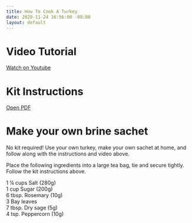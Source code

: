 ```yaml
---
title: How To Cook A Turkey
date: 2020-11-24 16:56:00 -08:00
layout: default
---
```


<div class="Divider mb5"></div>

<h1 class="Display2 mb2">Video Tutorial</h1>

<p class="mt3 mb5 pb0"><a class="Button NoLine Caption" href="https://www.youtube.com/watch?v=uuh9ey601gE" target="_blank">Watch on Youtube</a></p>

<div class="Divider mb5"></div>

<h1 class="Display2 mb2">Kit Instructions</h1>

<p class="mt3 mb5 pb0"><a class="Button NoLine Caption" href="/uploads/Turkey%20Recipe%20Thanksgiving.pdf" target="_blank">Open PDF</a></p>

<div class="Divider mb5"></div>

<h1 class="Display2 mb3">Make your own brine sachet</h1>

<p class="mb2">No kit required! Use your own turkey, make your own sachet at home, and follow along with the instructions and video above.</p>

<p class="mb2">Place the following ingredients into a large tea bag, tie and secure tightly. Follow the kit instructions above. </p>

<p class="mb2">
1 ¼ cups Salt (280g)<br>
1 cup Sugar (200g)<br>
6 tbsp. Rosemary (10g)<br>
3 Bay leaves<br>
7 tbsp. Dry sage (5g)<br>
4 tsp. Peppercorn (10g)</p>


